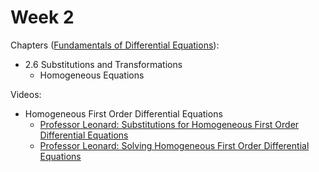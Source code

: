 # Week 2

Chapters ([Fundamentals of Differential Equations](https://annas-archive.org/md5/56a244ea4a50552e7ba39a4f16bd0d2c)):
- 2.6 Substitutions and Transformations
    - Homogeneous Equations

Videos:
- Homogeneous First Order Differential Equations
    - [Professor Leonard: Substitutions for Homogeneous First Order Differential Equations](https://www.youtube.com/watch?v=IRNl1ynIgco&list=PLDesaqWTN6ESPaHy2QUKVaXNZuQNxkYQ_)
    - [Professor Leonard: Solving Homogeneous First Order Differential Equations](https://www.youtube.com/watch?v=-hGuLw4YxIM&list=PLDesaqWTN6ESPaHy2QUKVaXNZuQNxkYQ_)
